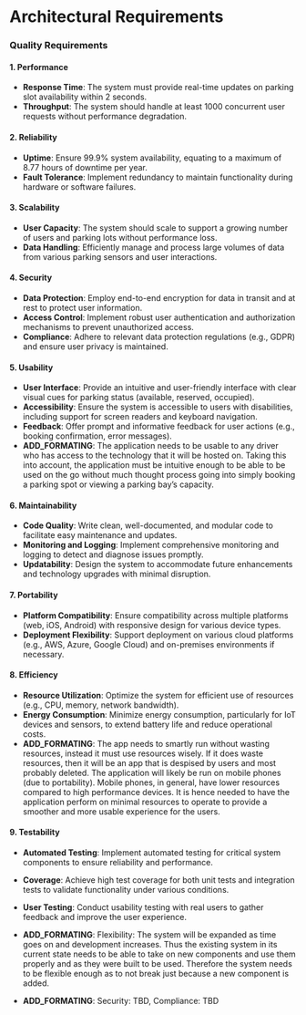 # Architectural Requirements

### Quality Requirements

#### 1. Performance
- **Response Time**: The system must provide real-time updates on parking slot availability within 2 seconds.
- **Throughput**: The system should handle at least 1000 concurrent user requests without performance degradation.

#### 2. Reliability
- **Uptime**: Ensure 99.9% system availability, equating to a maximum of 8.77 hours of downtime per year.
- **Fault Tolerance**: Implement redundancy to maintain functionality during hardware or software failures.

#### 3. Scalability
- **User Capacity**: The system should scale to support a growing number of users and parking lots without performance loss.
- **Data Handling**: Efficiently manage and process large volumes of data from various parking sensors and user interactions.

#### 4. Security
- **Data Protection**: Employ end-to-end encryption for data in transit and at rest to protect user information.
- **Access Control**: Implement robust user authentication and authorization mechanisms to prevent unauthorized access.
- **Compliance**: Adhere to relevant data protection regulations (e.g., GDPR) and ensure user privacy is maintained.

#### 5. Usability
- **User Interface**: Provide an intuitive and user-friendly interface with clear visual cues for parking status (available, reserved, occupied).
- **Accessibility**: Ensure the system is accessible to users with disabilities, including support for screen readers and keyboard navigation.
- **Feedback**: Offer prompt and informative feedback for user actions (e.g., booking confirmation, error messages).
- **ADD_FORMATING**: The application needs to be usable to any driver who has access to the technology that it will be hosted on. Taking this into account, the application must be intuitive enough to be able to be used on the go without much thought process going into simply booking a parking spot or viewing a parking bay’s capacity. 

#### 6. Maintainability
- **Code Quality**: Write clean, well-documented, and modular code to facilitate easy maintenance and updates.
- **Monitoring and Logging**: Implement comprehensive monitoring and logging to detect and diagnose issues promptly.
- **Updatability**: Design the system to accommodate future enhancements and technology upgrades with minimal disruption.

#### 7. Portability
- **Platform Compatibility**: Ensure compatibility across multiple platforms (web, iOS, Android) with responsive design for various device types.
- **Deployment Flexibility**: Support deployment on various cloud platforms (e.g., AWS, Azure, Google Cloud) and on-premises environments if necessary.

#### 8. Efficiency
- **Resource Utilization**: Optimize the system for efficient use of resources (e.g., CPU, memory, network bandwidth).
- **Energy Consumption**: Minimize energy consumption, particularly for IoT devices and sensors, to extend battery life and reduce operational costs.
- **ADD_FORMATING**: The app needs to smartly run without wasting resources, instead it must use resources wisely. If it does waste resources, then it will be an app that is despised by users and most probably deleted. The application will likely be run on mobile phones (due to portability). Mobile phones, in general, have lower resources compared to high performance devices. It is hence needed to have the application perform on minimal resources to operate to provide a smoother and more usable experience for the users.

#### 9. Testability
- **Automated Testing**: Implement automated testing for critical system components to ensure reliability and performance.
- **Coverage**: Achieve high test coverage for both unit tests and integration tests to validate functionality under various conditions.
- **User Testing**: Conduct usability testing with real users to gather feedback and improve the user experience.



- **ADD_FORMATING**: Flexibility: The system will be expanded as time goes on and development increases. Thus the existing system in its current state needs to be able to take on new components and use them properly and as they were built to be used. Therefore the system needs to be flexible enough as to not break just because a new component is added.

- **ADD_FORMATING**: Security: TBD, Compliance: TBD
